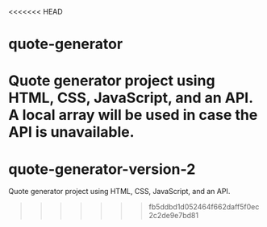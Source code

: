 <<<<<<< HEAD
# quote-generator
Quote generator project using HTML, CSS, JavaScript, and an API. A local array will be used in case the API is unavailable.
=======
# quote-generator-version-2
Quote generator project using HTML, CSS, JavaScript, and an API.
>>>>>>> fb5ddbd1d052464f662daff5f0ec2c2de9e7bd81
